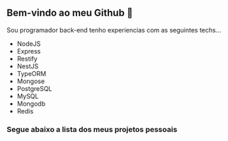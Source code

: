 ## Bem-vindo ao meu Github :wave:

Sou programador back-end tenho experiencias com as seguintes techs...

* NodeJS
* Express
* Restify
* NestJS
* TypeORM
* Mongose
* PostgreSQL
* MySQL
* Mongodb
* Redis

### Segue abaixo a lista dos meus projetos pessoais

